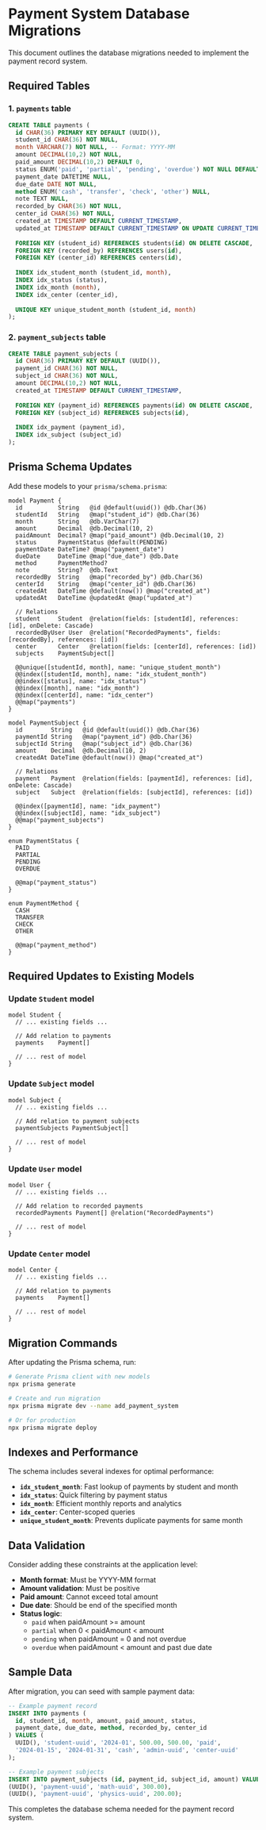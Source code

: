 # Payment System Database Migrations

This document outlines the database migrations needed to implement the payment record system.

## Required Tables

### 1. `payments` table
```sql
CREATE TABLE payments (
  id CHAR(36) PRIMARY KEY DEFAULT (UUID()),
  student_id CHAR(36) NOT NULL,
  month VARCHAR(7) NOT NULL, -- Format: YYYY-MM
  amount DECIMAL(10,2) NOT NULL,
  paid_amount DECIMAL(10,2) DEFAULT 0,
  status ENUM('paid', 'partial', 'pending', 'overdue') NOT NULL DEFAULT 'pending',
  payment_date DATETIME NULL,
  due_date DATE NOT NULL,
  method ENUM('cash', 'transfer', 'check', 'other') NULL,
  note TEXT NULL,
  recorded_by CHAR(36) NOT NULL,
  center_id CHAR(36) NOT NULL,
  created_at TIMESTAMP DEFAULT CURRENT_TIMESTAMP,
  updated_at TIMESTAMP DEFAULT CURRENT_TIMESTAMP ON UPDATE CURRENT_TIMESTAMP,
  
  FOREIGN KEY (student_id) REFERENCES students(id) ON DELETE CASCADE,
  FOREIGN KEY (recorded_by) REFERENCES users(id),
  FOREIGN KEY (center_id) REFERENCES centers(id),
  
  INDEX idx_student_month (student_id, month),
  INDEX idx_status (status),
  INDEX idx_month (month),
  INDEX idx_center (center_id),
  
  UNIQUE KEY unique_student_month (student_id, month)
);
```

### 2. `payment_subjects` table
```sql
CREATE TABLE payment_subjects (
  id CHAR(36) PRIMARY KEY DEFAULT (UUID()),
  payment_id CHAR(36) NOT NULL,
  subject_id CHAR(36) NOT NULL,
  amount DECIMAL(10,2) NOT NULL,
  created_at TIMESTAMP DEFAULT CURRENT_TIMESTAMP,
  
  FOREIGN KEY (payment_id) REFERENCES payments(id) ON DELETE CASCADE,
  FOREIGN KEY (subject_id) REFERENCES subjects(id),
  
  INDEX idx_payment (payment_id),
  INDEX idx_subject (subject_id)
);
```

## Prisma Schema Updates

Add these models to your `prisma/schema.prisma`:

```prisma
model Payment {
  id          String   @id @default(uuid()) @db.Char(36)
  studentId   String   @map("student_id") @db.Char(36)
  month       String   @db.VarChar(7)
  amount      Decimal  @db.Decimal(10, 2)
  paidAmount  Decimal? @map("paid_amount") @db.Decimal(10, 2)
  status      PaymentStatus @default(PENDING)
  paymentDate DateTime? @map("payment_date")
  dueDate     DateTime @map("due_date") @db.Date
  method      PaymentMethod?
  note        String?  @db.Text
  recordedBy  String   @map("recorded_by") @db.Char(36)
  centerId    String   @map("center_id") @db.Char(36)
  createdAt   DateTime @default(now()) @map("created_at")
  updatedAt   DateTime @updatedAt @map("updated_at")

  // Relations
  student     Student  @relation(fields: [studentId], references: [id], onDelete: Cascade)
  recordedByUser User  @relation("RecordedPayments", fields: [recordedBy], references: [id])
  center      Center   @relation(fields: [centerId], references: [id])
  subjects    PaymentSubject[]

  @@unique([studentId, month], name: "unique_student_month")
  @@index([studentId, month], name: "idx_student_month")
  @@index([status], name: "idx_status")
  @@index([month], name: "idx_month")
  @@index([centerId], name: "idx_center")
  @@map("payments")
}

model PaymentSubject {
  id        String   @id @default(uuid()) @db.Char(36)
  paymentId String   @map("payment_id") @db.Char(36)
  subjectId String   @map("subject_id") @db.Char(36)
  amount    Decimal  @db.Decimal(10, 2)
  createdAt DateTime @default(now()) @map("created_at")

  // Relations
  payment   Payment  @relation(fields: [paymentId], references: [id], onDelete: Cascade)
  subject   Subject  @relation(fields: [subjectId], references: [id])

  @@index([paymentId], name: "idx_payment")
  @@index([subjectId], name: "idx_subject")
  @@map("payment_subjects")
}

enum PaymentStatus {
  PAID
  PARTIAL
  PENDING
  OVERDUE

  @@map("payment_status")
}

enum PaymentMethod {
  CASH
  TRANSFER
  CHECK
  OTHER

  @@map("payment_method")
}
```

## Required Updates to Existing Models

### Update `Student` model
```prisma
model Student {
  // ... existing fields ...
  
  // Add relation to payments
  payments    Payment[]
  
  // ... rest of model
}
```

### Update `Subject` model
```prisma
model Subject {
  // ... existing fields ...
  
  // Add relation to payment subjects
  paymentSubjects PaymentSubject[]
  
  // ... rest of model
}
```

### Update `User` model
```prisma
model User {
  // ... existing fields ...
  
  // Add relation to recorded payments
  recordedPayments Payment[] @relation("RecordedPayments")
  
  // ... rest of model
}
```

### Update `Center` model
```prisma
model Center {
  // ... existing fields ...
  
  // Add relation to payments
  payments    Payment[]
  
  // ... rest of model
}
```

## Migration Commands

After updating the Prisma schema, run:

```bash
# Generate Prisma client with new models
npx prisma generate

# Create and run migration
npx prisma migrate dev --name add_payment_system

# Or for production
npx prisma migrate deploy
```

## Indexes and Performance

The schema includes several indexes for optimal performance:

- **`idx_student_month`**: Fast lookup of payments by student and month
- **`idx_status`**: Quick filtering by payment status
- **`idx_month`**: Efficient monthly reports and analytics
- **`idx_center`**: Center-scoped queries
- **`unique_student_month`**: Prevents duplicate payments for same month

## Data Validation

Consider adding these constraints at the application level:

- **Month format**: Must be YYYY-MM format
- **Amount validation**: Must be positive
- **Paid amount**: Cannot exceed total amount
- **Due date**: Should be end of the specified month
- **Status logic**: 
  - `paid` when paidAmount >= amount
  - `partial` when 0 < paidAmount < amount
  - `pending` when paidAmount = 0 and not overdue
  - `overdue` when paidAmount < amount and past due date

## Sample Data

After migration, you can seed with sample payment data:

```sql
-- Example payment record
INSERT INTO payments (
  id, student_id, month, amount, paid_amount, status, 
  payment_date, due_date, method, recorded_by, center_id
) VALUES (
  UUID(), 'student-uuid', '2024-01', 500.00, 500.00, 'paid',
  '2024-01-15', '2024-01-31', 'cash', 'admin-uuid', 'center-uuid'
);

-- Example payment subjects
INSERT INTO payment_subjects (id, payment_id, subject_id, amount) VALUES 
(UUID(), 'payment-uuid', 'math-uuid', 300.00),
(UUID(), 'payment-uuid', 'physics-uuid', 200.00);
```

This completes the database schema needed for the payment record system.
